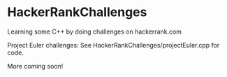 HackerRankChallenges
====================

Learning some C++ by doing challenges on hackerrank.com

Project Euler challenges:
See HackerRankChallenges/projectEuler.cpp for code.

More coming soon!

